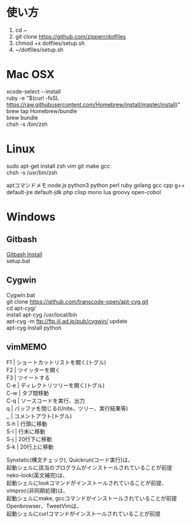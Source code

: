 #  使い方
1. cd ~
2. git clone https://github.com/zipperr/dotfiles
3. chmod +x dotfiles/setup.sh
4. ~/dotfiles/setup.sh

#  Mac OSX
xcode-select --install  
ruby -e "$(curl -fsSL https://raw.githubusercontent.com/Homebrew/install/master/install)"  
brew tap Homebrew/bundle  
brew bundle  
chsh -s /bin/zsh   

#  Linux
sudo apt-get install zsh vim git make gcc  
chsh -s /usr/bin/zsh

aptコマンドメモ:node.js python3 python perl ruby golang gcc cpp g++  
default-jre default-jdk php clisp mono lua groovy open-cobol

#  Windows
##  Gitbash
[Gitbash Install](http://gitforwindows.org)  
setup.bat  
##  Cygwin
Cygwin.bat  
git clone https://github.com/transcode-open/apt-cyg.git  
cd apt-cyg/  
install apt-cyg /usr/local/bin  
apt-cyg -m ftp://ftp.iij.ad.jp/pub/cygwin/ update  
apt-cyg install python

##  vimMEMO
F1  | ショートカットリストを開く(トグル)  
F2  | ツイッターを開く  
F3  | ツイートする  
C-e | ディレクトリツリーを開く(トグル)  
C-w | タブ間移動  
C-q | ソースコードを実行、出力  
q   | バッファを閉じる(Unite、ツリー、実行結果等)  
,,  | コメントアウト(トグル)  
S-h | 行頭に移動  
S-l | 行末に移動  
S-j | 20行下に移動  
S-k | 20行上に移動

Synstatic(構文チェック), Quickrun(コード実行)は、  
起動シェルに該当のプログラムがインストールされていることが前提  
neko-look(英文補完)は、  
起動シェルにlookコマンドがインストールされていることが前提、  
vimproc(非同期処理)は、  
起動シェルにmake, gccコマンドがインストールされていることが前提  
Openbrowser、TweetVimは、  
起動シェルにcurlコマンドがインストールされていることが前提  
